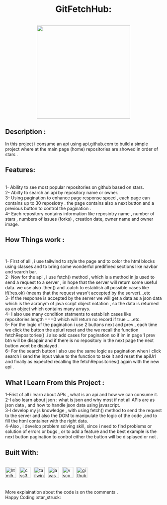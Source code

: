 <h1 align="center"> GitFetchHub: </h1> <br>
<div align="center"><img width=300 src="https://github.githubassets.com/assets/GitHub-Mark-ea2971cee799.png"></img></div>
<h2> Description :</h2>
   
  In this project i consume an api using api.github.com to build a simple project where at the main page (home)  repositories are showed in order of stars . <br>
  

   <h2> Features:  </h2><br>
  1- Ability to see most popular repositories on github based on stars.<br>
  2- Abilty to search an api by repository name or owner.<br>
  3- Using pagination to enhance page response speed , each page can contains up to 30 reposiotry . the page contains also a next button and  a previous button to control the  pagination . <br>
  4- Each repository contains information like reposiotry name , number of stars , numbers of issues (forks) , creation date,  owner name and owner image. <br>

 <h2> How Things work :</h2><br>


  1- First of all , i use tailwind to style the page and to color the html blocks using classes and to bring some wonderful predifined sections like navbar and search bar.<br>
  2- Now for the api , i use fetch() method , which is a method in js used to send a request to a server , in hope  that the server will return some useful data. we use also .then() and .catch to establish  all possible cases like  if(!res.ok) (means that the request wasn't accepted by the server)...etc<br>
  3- If the response is accepted by the server we will get a data as a json data which is the acronym of java script object notation , so the data is returned as an object which contains many arrays.<br>
  4- I also use many condition statments to establish cases like repositories.length ===0 which  will return no record if true .....etc.<br>
  5- For the logic of the pagination i use 2 buttons next and prev , each time we click the button the apiurl reset and the we recall the function fetchRepositories() .i also add cases for pagination so if im in page 1 prev btn will be disapair and if there is no repository in the next page the next button wont be displayed .<br> 
  6- For the search button i also use the same logic as pagination when i click search i send the input value to the function to take it and reset the apiUrl and finally as expected recalling the fetchRepositories() again with the new api .<br>

<h2> What I Learn From this Project :</h2>
1-Frist of all i learn about APIs , what is an api and how we can consume it.<br>
2-I also learn about json : what is json and why most if not all APIs are as json data , and how to handle json data using javascript.<br>
3-I develop my js knowledge , with using fetch() method to send the request to the server and also the DOM to manipulate the logic of the code ,and to fill the html container with the right data.<br>
4-Also , i develop problem solving skill, since i need to find problems or solution of errors or bugs , or to add a feature and the best example is the next button pagination to control either the button will be displayed or not .<br>
 <h2> Built With:</h2><br>
 <div align="left">
  <img src="https://skillicons.dev/icons?i=html" height="35" alt="html5 logo"  />
  <img width="3" />
  <img src="https://skillicons.dev/icons?i=css" height="35" alt="css3 logo"  />
  <img width="3" />
  <img src="https://skillicons.dev/icons?i=tailwind" height="35" alt="tailwindcss logo"  />
  <img width="3" />
  <img src="https://skillicons.dev/icons?i=js" height="35" alt="javascript logo"  />
  <img width="3" />
  <img src="https://skillicons.dev/icons?i=vscode" height="35" alt="vscode logo"  />
  <img width="3" />
  <img src="https://skillicons.dev/icons?i=github" height="35" alt="github logo"  />
</div>
 <br><br>
  More explaination about the code  is on the comments . <br>
  Happy Coding :star_struck:	
